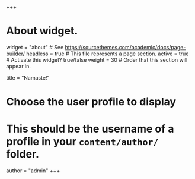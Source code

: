 +++
# About widget.
widget = "about"  # See https://sourcethemes.com/academic/docs/page-builder/
headless = true  # This file represents a page section.
active = true  # Activate this widget? true/false
weight = 30  # Order that this section will appear in.

title = "Namaste!"

# Choose the user profile to display
# This should be the username of a profile in your `content/author/` folder.
author = "admin"
+++
